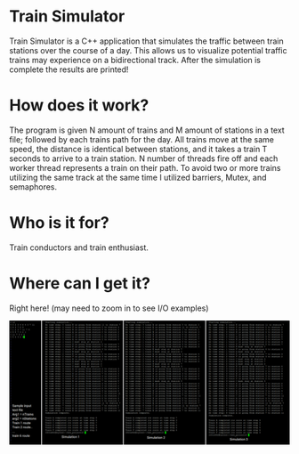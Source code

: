 # Train Simulator
Train Simulator is a C++ application that simulates the traffic between train stations over the course of a day. This allows us to visualize potential traffic trains may experience on a bidirectional track. After the simulation is complete the results are printed!

# How does it work?
The program is given N amount of trains and M amount of stations in a text file; followed by each trains path for the day. All trains move at the same speed, the distance is identical between stations, and it takes a train T seconds to arrive to a train station. N number of threads fire off and each worker thread represents a train on their path. To avoid two or more trains utilizing the same track at the same time I utilized barriers, Mutex, and semaphores.

# Who is it for?
Train conductors and train enthusiast. 

# Where can I get it?
Right here! (may need to zoom in to see I/O examples)

![Infographic](https://github.com/LukeAWeaver/Multi-threading-Train-Simulation/blob/master/output.png)
